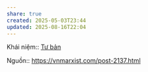 ```yaml
---
share: true
created: 2025-05-03T23:44
updated: 2025-08-16T22:04
---
```

Khái niệm:: [Tư bản](../../../%CE%9E%20Kh%C3%A1i%20ni%E1%BB%87m/T%C6%B0%20b%E1%BA%A3n.md)

Nguồn:: https://vnmarxist.com/post-2137.html
